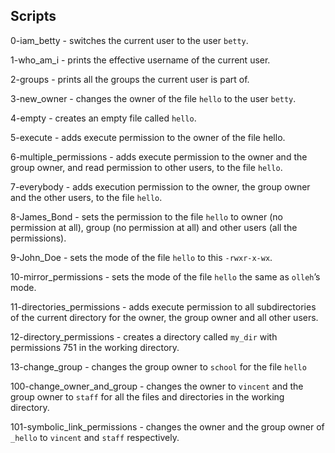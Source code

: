 ## Scripts
0-iam_betty - switches the current user to the user `betty`.
 
1-who_am_i - prints the effective username of the current user.

2-groups -  prints all the groups the current user is part of.

3-new_owner - changes the owner of the file `hello` to the user `betty`.

4-empty - creates an empty file called `hello`.

5-execute - adds execute permission to the owner of the file hello.

6-multiple_permissions - adds execute permission to the owner and the group owner, and read permission to other users, to the file `hello`.

7-everybody - adds execution permission to the owner, the group owner and the other users, to the file `hello`.

8-James_Bond - sets the permission to the file `hello` to owner (no permission at all), group (no permission at all) and other users (all the permissions).

9-John_Doe - sets the mode of the file `hello` to this `-rwxr-x-wx`.

10-mirror_permissions - sets the mode of the file `hello` the same as `olleh`’s mode.

11-directories_permissions -  adds execute permission to all subdirectories of the current directory for the owner, the group owner and all other users.

12-directory_permissions - creates a directory called `my_dir` with permissions 751 in the working directory.

13-change_group - changes the group owner to `school` for the file `hello`

100-change_owner_and_group -  changes the owner to `vincent` and the group owner to `staff` for all the files and directories in the working directory.

101-symbolic_link_permissions - changes the owner and the group owner of `_hello` to `vincent` and `staff` respectively.
